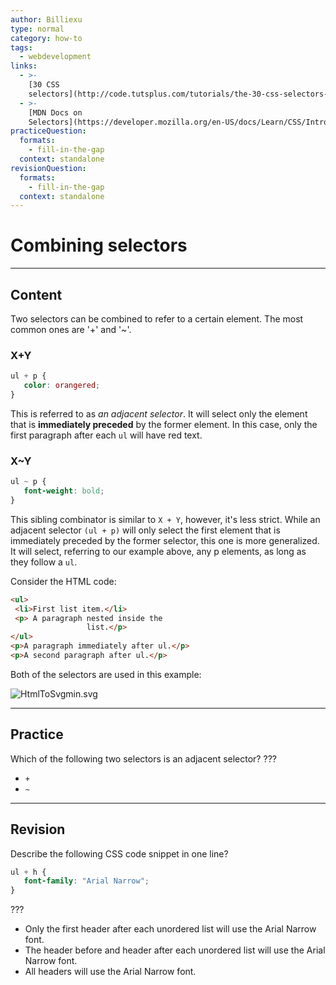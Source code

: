```yaml
---
author: Billiexu
type: normal
category: how-to
tags:
  - webdevelopment
links:
  - >-
    [30 CSS
    selectors](http://code.tutsplus.com/tutorials/the-30-css-selectors-you-must-memorize--net-16048){article}
  - >-
    [MDN Docs on
    Selectors](https://developer.mozilla.org/en-US/docs/Learn/CSS/Introduction_to_CSS/Selectors){documentation}
practiceQuestion:
  formats:
    - fill-in-the-gap
  context: standalone
revisionQuestion:
  formats:
    - fill-in-the-gap
  context: standalone
---
```


# Combining selectors


---

## Content

Two selectors can be combined to refer to a certain element. The most common ones are '+' and '~'.  

### X+Y

```css
ul + p {
   color: orangered;
}

```

This is referred to as *an adjacent selector*. It will select only the element that is **immediately preceded** by the former element. In this case, only the first paragraph after each `ul` will have red text.

### X~Y

```css
ul ~ p {
   font-weight: bold;
}

```

This sibling combinator is similar to `X + Y`, however, it's less strict. While an adjacent selector `(ul + p)` will only select the first element that is immediately preceded by the former selector, this one is more generalized. It will select, referring to our example above, any p elements, as long as they follow a `ul`.

Consider the HTML code:

```html
<ul>
 <li>First list item.</li>
 <p> A paragraph nested inside the
                 list.</p>
</ul>
<p>A paragraph immediately after ul.</p>
<p>A second paragraph after ul.</p>
```

Both of the selectors are used in this example:

![HtmlToSvgmin.svg](https://img.enkipro.com/55077de02fb561f44f83e976dba488a8.png)


---

## Practice

Which of the following two selectors is an adjacent selector? ???

- `+`
- `~`


---

## Revision

Describe the following CSS code snippet in one line?

```css
ul + h {
   font-family: "Arial Narrow";
}
```

???

- Only the first header after each unordered list will use the Arial Narrow font.
- The header before and header after each unordered list will use the Arial Narrow font.
- All headers will use the Arial Narrow font.
